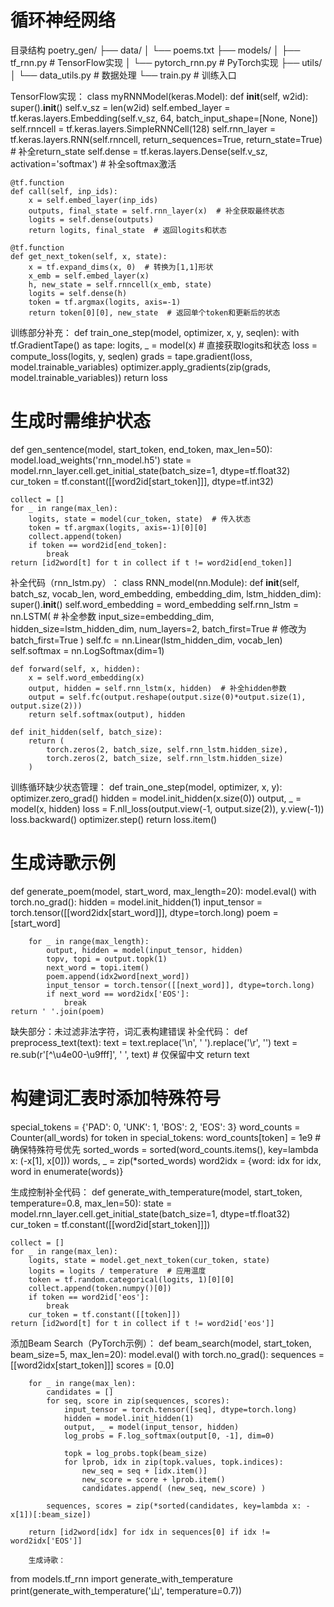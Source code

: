 # 循环神经网络
 ​​目录结构​​
poetry_gen/
├── data/
│   └── poems.txt
├── models/
│   ├── tf_rnn.py          # TensorFlow实现
│   └── pytorch_rnn.py     # PyTorch实现
├── utils/
│   └── data_utils.py      # 数据处理
└── train.py               # 训练入口

TensorFlow实现：
class myRNNModel(keras.Model):
    def __init__(self, w2id):
        super().__init__()
        self.v_sz = len(w2id)
        self.embed_layer = tf.keras.layers.Embedding(self.v_sz, 64, batch_input_shape=[None, None])
        self.rnncell = tf.keras.layers.SimpleRNNCell(128)
        self.rnn_layer = tf.keras.layers.RNN(self.rnncell, return_sequences=True, return_state=True)  # 补全return_state
        self.dense = tf.keras.layers.Dense(self.v_sz, activation='softmax')  # 补全softmax激活

    @tf.function
    def call(self, inp_ids):
        x = self.embed_layer(inp_ids)
        outputs, final_state = self.rnn_layer(x)  # 补全获取最终状态
        logits = self.dense(outputs)
        return logits, final_state  # 返回logits和状态

    @tf.function
    def get_next_token(self, x, state):
        x = tf.expand_dims(x, 0)  # 转换为[1,1]形状
        x_emb = self.embed_layer(x)
        h, new_state = self.rnncell(x_emb, state)
        logits = self.dense(h)
        token = tf.argmax(logits, axis=-1)
        return token[0][0], new_state  # 返回单个token和更新后的状态
        

训练部分补充：
def train_one_step(model, optimizer, x, y, seqlen):
    with tf.GradientTape() as tape:
        logits, _ = model(x)  # 直接获取logits和状态
        loss = compute_loss(logits, y, seqlen)
    grads = tape.gradient(loss, model.trainable_variables)
    optimizer.apply_gradients(zip(grads, model.trainable_variables))
    return loss

# 生成时需维护状态
def gen_sentence(model, start_token, end_token, max_len=50):
    model.load_weights('rnn_model.h5')
    state = model.rnn_layer.cell.get_initial_state(batch_size=1, dtype=tf.float32)
    cur_token = tf.constant([[word2id[start_token]]], dtype=tf.int32)
    
    collect = []
    for _ in range(max_len):
        logits, state = model(cur_token, state)  # 传入状态
        token = tf.argmax(logits, axis=-1)[0][0]
        collect.append(token)
        if token == word2id[end_token]:
            break
    return [id2word[t] for t in collect if t != word2id[end_token]]
    
补全代码（rnn_lstm.py）​​：
class RNN_model(nn.Module):
    def __init__(self, batch_sz, vocab_len, word_embedding, embedding_dim, lstm_hidden_dim):
        super().__init__()
        self.word_embedding = word_embedding
        self.rnn_lstm = nn.LSTM(  # 补全参数
            input_size=embedding_dim,
            hidden_size=lstm_hidden_dim,
            num_layers=2,
            batch_first=True  # 修改为batch_first=True
        )
        self.fc = nn.Linear(lstm_hidden_dim, vocab_len)
        self.softmax = nn.LogSoftmax(dim=1)

    def forward(self, x, hidden):
        x = self.word_embedding(x)
        output, hidden = self.rnn_lstm(x, hidden)  # 补全hidden参数
        output = self.fc(output.reshape(output.size(0)*output.size(1), output.size(2)))
        return self.softmax(output), hidden

    def init_hidden(self, batch_size):
        return (
            torch.zeros(2, batch_size, self.rnn_lstm.hidden_size),
            torch.zeros(2, batch_size, self.rnn_lstm.hidden_size)
        )
        
 ​​训练循环缺少状态管理：
 def train_one_step(model, optimizer, x, y):
    optimizer.zero_grad()
    hidden = model.init_hidden(x.size(0))
    output, _ = model(x, hidden)
    loss = F.nll_loss(output.view(-1, output.size(2)), y.view(-1))
    loss.backward()
    optimizer.step()
    return loss.item()

# 生成诗歌示例
def generate_poem(model, start_word, max_length=20):
    model.eval()
    with torch.no_grad():
        hidden = model.init_hidden(1)
        input_tensor = torch.tensor([[word2idx[start_word]]], dtype=torch.long)
        poem = [start_word]
        
        for _ in range(max_length):
            output, hidden = model(input_tensor, hidden)
            topv, topi = output.topk(1)
            next_word = topi.item()
            poem.append(idx2word[next_word])
            input_tensor = torch.tensor([[next_word]], dtype=torch.long)
            if next_word == word2idx['EOS']:
                break
    return ' '.join(poem)
    
缺失部分​​：未过滤非法字符，词汇表构建错误
​​补全代码​​：
def preprocess_text(text):
    text = text.replace('\n', ' ').replace('\r', '')
    text = re.sub(r'[^\u4e00-\u9fff]', ' ', text)  # 仅保留中文
    return text

# 构建词汇表时添加特殊符号
special_tokens = {'PAD': 0, 'UNK': 1, 'BOS': 2, 'EOS': 3}
word_counts = Counter(all_words)
for token in special_tokens:
    word_counts[token] = 1e9  # 确保特殊符号优先
sorted_words = sorted(word_counts.items(), key=lambda x: (-x[1], x[0]))
words, _ = zip(*sorted_words)
word2idx = {word: idx for idx, word in enumerate(words)}

​​生成控制补全代码：
def generate_with_temperature(model, start_token, temperature=0.8, max_len=50):
    state = model.rnn_layer.cell.get_initial_state(batch_size=1, dtype=tf.float32)
    cur_token = tf.constant([[word2id[start_token]]])
    
    collect = []
    for _ in range(max_len):
        logits, state = model.get_next_token(cur_token, state)
        logits = logits / temperature  # 应用温度
        token = tf.random.categorical(logits, 1)[0][0]
        collect.append(token.numpy()[0])
        if token == word2id['eos']:
            break
        cur_token = tf.constant([[token]])
    return [id2word[t] for t in collect if t != word2id['eos']]
    
添加Beam Search​​（PyTorch示例）：
def beam_search(model, start_token, beam_size=5, max_len=20):
    model.eval()
    with torch.no_grad():
        sequences = [[word2idx[start_token]]]
        scores = [0.0]
        
        for _ in range(max_len):
            candidates = []
            for seq, score in zip(sequences, scores):
                input_tensor = torch.tensor([seq], dtype=torch.long)
                hidden = model.init_hidden(1)
                output, _ = model(input_tensor, hidden)
                log_probs = F.log_softmax(output[0, -1], dim=0)
                
                topk = log_probs.topk(beam_size)
                for lprob, idx in zip(topk.values, topk.indices):
                    new_seq = seq + [idx.item()]
                    new_score = score + lprob.item()
                    candidates.append( (new_seq, new_score) )
            
            sequences, scores = zip(*sorted(candidates, key=lambda x: -x[1])[:beam_size])
        
        return [id2word[idx] for idx in sequences[0] if idx != word2idx['EOS']]
        
        生成诗歌​​：
from models.tf_rnn import generate_with_temperature
print(generate_with_temperature('山', temperature=0.7))
            
    
    


    
    
    
         
        
    
             